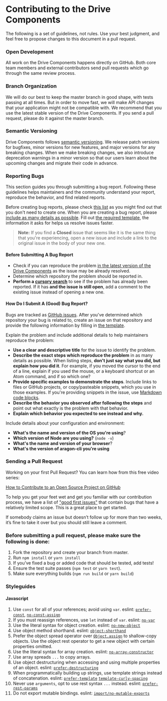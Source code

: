 # Contributing to the Drive Components

The following is a set of guidelines, not rules. Use your best judgment, and feel free to propose changes to this document in a pull request.

### Open Development
All work on the Drive Components happens directly on GitHub. Both core team members and external contributors send pull requests which go through the same review process.

### Branch Organization
We will do our best to keep the master branch in good shape, with tests passing at all times. But in order to move fast, we will make API changes that your application might not be compatible with. We recommend that you use the latest stable version of the Drive Components. If you send a pull request, please do it against the master branch.

### Semantic Versioning
Drive Components follows [semantic versioning](http://semver.org). We release patch versions for bugfixes, minor versions for new features, and major versions for any breaking changes. When we make breaking changes, we also introduce deprecation warnings in a minor version so that our users learn about the upcoming changes and migrate their code in advance.

### Reporting Bugs

This section guides you through submitting a bug report. Following these guidelines helps maintainers and the community understand your report, reproduce the behavior, and find related reports.

Before creating bug reports, please check [this list](#before-submitting-a-bug-report) as you might find out that you don't need to create one. When you are creating a bug report, please [include as many details as possible](#how-do-i-submit-a-good-bug-report). Fill out [the required template](ISSUE_TEMPLATE.md), the information it asks for helps us resolve issues faster.

> **Note:** If you find a **Closed** issue that seems like it is the same thing that you're experiencing, open a new issue and include a link to the original issue in the body of your new one.

#### Before Submitting A Bug Report

* Check if you can reproduce the problem [in the latest version of the Drive Components](https://www.npmjs.com/package/@espresso-org/drive-components) as the issue may be already resolved.
* Determine which repository the problem should be reported in.
* **Perform a [cursory search](https://github.com/search?q=+is%3Aissue+user%3Aespresso-org)** to see if the problem has already been reported. If it has **and the issue is still open**, add a comment to the existing issue instead of opening a new one.

#### How Do I Submit A (Good) Bug Report?

Bugs are tracked as [GitHub issues](https://guides.github.com/features/issues/). After you've determined which repository your bug is related to, create an issue on that repository and provide the following information by filling in [the template](ISSUE_TEMPLATE.md).

Explain the problem and include additional details to help maintainers reproduce the problem:

* **Use a clear and descriptive title** for the issue to identify the problem.
* **Describe the exact steps which reproduce the problem** in as many details as possible. When listing steps, **don't just say what you did, but explain how you did it**. For example, if you moved the cursor to the end of a line, explain if you used the mouse, or a keyboard shortcut or an Atom command, and if so which one?
* **Provide specific examples to demonstrate the steps**. Include links to files or GitHub projects, or copy/pasteable snippets, which you use in those examples. If you're providing snippets in the issue, use [Markdown code blocks](https://help.github.com/articles/markdown-basics/#multiple-lines).
* **Describe the behavior you observed after following the steps** and point out what exactly is the problem with that behavior.
* **Explain which behavior you expected to see instead and why.**

Include details about your configuration and environment:

* **What's the name and version of the OS you're using**?
* **Which version of Node are you using?** (`node -v`)
* **What's the name and version of your browser**?
* **What's the version of aragon-cli you're using**


### Sending a Pull Request

Working on your first Pull Request? You can learn how from this free video series:

[How to Contribute to an Open Source Project on GitHub](https://egghead.io/series/how-to-contribute-to-an-open-source-project-on-github)

To help you get your feet wet and get you familiar with our contribution process, we have a list of ["good first issues"](https://github.com/espresso-org/drive-components/labels/good%20first%20issue) that contain bugs that have a relatively limited scope. This is a great place to get started.

If somebody claims an issue but doesn’t follow up for more than two weeks, it’s fine to take it over but you should still leave a comment.

### Before submitting a pull request, please make sure the following is done:

1. Fork the repository and create your branch from master.
2. Run `npm install` or `yarn install`
3. If you’ve fixed a bug or added code that should be tested, add tests!
4. Ensure the test suite passes (`npm test` or `yarn test`). 
5. Make sure everything builds (`npm run build` or `yarn build`)


### Styleguides

#### Javascript

1. Use `const` for all of your references; avoid using `var`. eslint: [`prefer-const`](https://eslint.org/docs/rules/prefer-const.html), [`no-const-assign`](https://eslint.org/docs/rules/no-const-assign.html)
2. If you must reassign references, use `let` instead of `var`. eslint: [`no-var`](https://eslint.org/docs/rules/no-var.html)
3. Use the literal syntax for object creation. eslint: [`no-new-object`](https://eslint.org/docs/rules/no-new-object.html)
4. Use object method shorthand. eslint: [`object-shorthand`](https://eslint.org/docs/rules/object-shorthand.html)
5. Prefer the object spread operator over [`Object.assign`](https://developer.mozilla.org/en/docs/Web/JavaScript/Reference/Global_Objects/Object/assign) to shallow-copy objects. Use the object rest operator to get a new object with certain properties omitted.
6. Use the literal syntax for array creation. eslint: [`no-array-constructor`](https://eslint.org/docs/rules/no-array-constructor.html)
7. Use array spreads `...` to copy arrays.
8. Use object destructuring when accessing and using multiple properties of an object. eslint: [`prefer-destructuring`](https://eslint.org/docs/rules/prefer-destructuring)
9. When programmatically building up strings, use template strings instead of concatenation. eslint: [`prefer-template`](https://eslint.org/docs/rules/prefer-template.html) [`template-curly-spacing`](https://eslint.org/docs/rules/template-curly-spacing)
10. Never use `arguments`, opt to use rest syntax `...` instead. eslint: [`prefer-rest-params`](https://eslint.org/docs/rules/prefer-rest-params)
11. Do not export mutable bindings.
 eslint: [`import/no-mutable-exports`](https://github.com/benmosher/eslint-plugin-import/blob/master/docs/rules/no-mutable-exports.md)
